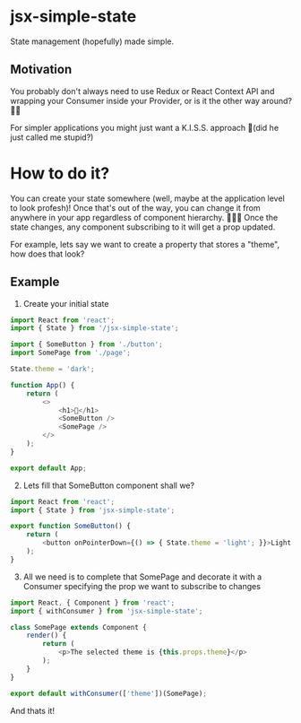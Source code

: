 # jsx-simple-state
State management (hopefully) made simple.

## Motivation
You probably don't always need to use Redux or React Context API and wrapping your Consumer inside your Provider, or is it the other way around? 🤷‍♂️

For simpler applications you might just want a K.I.S.S. approach 🤔(did he just called me stupid?)

# How to do it?
You can create your state somewhere (well, maybe at the application level to look profesh)! 
Once that's out of the way, you can change it from anywhere in your app regardless of component hierarchy. 🎉🎉🎉
Once the state changes, any component subscribing to it will get a prop updated.

For example, lets say we want to create a property that stores a "theme", how does that look?

## Example

1) Create your initial state
```javascript
import React from 'react';
import { State } from '/jsx-simple-state';

import { SomeButton } from './button';
import SomePage from './page';

State.theme = 'dark';

function App() {
    return (
        <>
            <h1>🤯</h1>
            <SomeButton />
            <SomePage />
        </>
    );
}

export default App;
```

2) Lets fill that SomeButton component shall we?
```javascript
import React from 'react';
import { State } from 'jsx-simple-state';

export function SomeButton() {
    return (
        <button onPointerDown={() => { State.theme = 'light'; }}>Light Theme</button>
    );
}
```

3) All we need is to complete that SomePage and decorate it with a Consumer specifying the prop we want to subscribe to changes
```javascript
import React, { Component } from 'react';
import { withConsumer } from 'jsx-simple-state';

class SomePage extends Component {
    render() {
        return (
            <p>The selected theme is {this.props.theme}</p>
        );
    }
}

export default withConsumer(['theme'])(SomePage);

```

And thats it!
